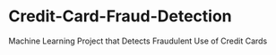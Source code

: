 # Credit-Card-Fraud-Detection
 Machine Learning Project that Detects Fraudulent Use of Credit Cards

